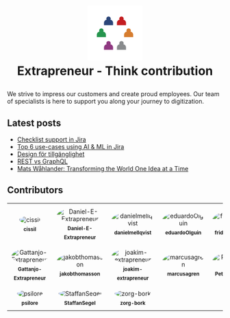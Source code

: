 <br />
<h1>
<p align="center">
  <img src="images/extrapreneur-logo.png" alt="Logo" width="128" height="128">
  <br>Extrapreneur - Think contribution
</h1>
</p>

<!-- START_ABOUT_SECTION -->

We strive to impress our customers and create proud employees. Our team of specialists is here to support you along your journey to digitization.

<!-- END_ABOUT_SECTION -->

## Latest posts

<!-- START_POSTS_SECTION -->

- [Checklist support in Jira](https://www.extrapreneur.se/blog/restvsgraphql-bypdz-cdtzs)
- [Top 6 use-cases using AI & ML in Jira](https://www.extrapreneur.se/blog/restvsgraphql-bypdz)
- [Design för tillgänglighet](https://www.extrapreneur.se/blog/design-fr-tillgnglighet)
- [REST vs GraphQL](https://www.extrapreneur.se/blog/restvsgraphql)
- [Mats Wåhlander: Transforming the World One Idea at a Time](https://www.extrapreneur.se/blog/mats-wahlander)

<!-- END_POSTS_SECTION -->

<!-- START_CONTRIBUTORS_SECTION -->

## Contributors

<table style="width: 100%; border-collapse: collapse;">
          <tr><td align="center" style="padding: 10px;">
              <a href="https://github.com/cissil" style="text-decoration: none; color: inherit;">
                <img src="https://avatars.githubusercontent.com/u/113510893?v=4" width="80" height="80" alt="cissil" style="border-radius: 50%;"/>
                <br />
                <sub><b>cissil</b></sub>
              </a>
            </td><td align="center" style="padding: 10px;">
              <a href="https://github.com/Daniel-E-Extrapreneur" style="text-decoration: none; color: inherit;">
                <img src="https://avatars.githubusercontent.com/u/147716481?v=4" width="80" height="80" alt="Daniel-E-Extrapreneur" style="border-radius: 50%;"/>
                <br />
                <sub><b>Daniel-E-Extrapreneur</b></sub>
              </a>
            </td><td align="center" style="padding: 10px;">
              <a href="https://github.com/danielmellqvist" style="text-decoration: none; color: inherit;">
                <img src="https://avatars.githubusercontent.com/u/62037846?v=4" width="80" height="80" alt="danielmellqvist" style="border-radius: 50%;"/>
                <br />
                <sub><b>danielmellqvist</b></sub>
              </a>
            </td><td align="center" style="padding: 10px;">
              <a href="https://github.com/eduardoOlguin" style="text-decoration: none; color: inherit;">
                <img src="https://avatars.githubusercontent.com/u/82803973?v=4" width="80" height="80" alt="eduardoOlguin" style="border-radius: 50%;"/>
                <br />
                <sub><b>eduardoOlguin</b></sub>
              </a>
            </td><td align="center" style="padding: 10px;">
              <a href="https://github.com/fridisbredis" style="text-decoration: none; color: inherit;">
                <img src="https://avatars.githubusercontent.com/u/199598746?v=4" width="80" height="80" alt="fridisbredis" style="border-radius: 50%;"/>
                <br />
                <sub><b>fridisbredis</b></sub>
              </a>
            </td></tr>
<tr><td align="center" style="padding: 10px;">
              <a href="https://github.com/Gattanjo-Extrapreneur" style="text-decoration: none; color: inherit;">
                <img src="https://avatars.githubusercontent.com/u/127220831?v=4" width="80" height="80" alt="Gattanjo-Extrapreneur" style="border-radius: 50%;"/>
                <br />
                <sub><b>Gattanjo-Extrapreneur</b></sub>
              </a>
            </td><td align="center" style="padding: 10px;">
              <a href="https://github.com/jakobthomasson" style="text-decoration: none; color: inherit;">
                <img src="https://avatars.githubusercontent.com/u/117156357?v=4" width="80" height="80" alt="jakobthomasson" style="border-radius: 50%;"/>
                <br />
                <sub><b>jakobthomasson</b></sub>
              </a>
            </td><td align="center" style="padding: 10px;">
              <a href="https://github.com/joakim-extrapreneur" style="text-decoration: none; color: inherit;">
                <img src="https://avatars.githubusercontent.com/u/145453063?v=4" width="80" height="80" alt="joakim-extrapreneur" style="border-radius: 50%;"/>
                <br />
                <sub><b>joakim-extrapreneur</b></sub>
              </a>
            </td><td align="center" style="padding: 10px;">
              <a href="https://github.com/marcusagren" style="text-decoration: none; color: inherit;">
                <img src="https://avatars.githubusercontent.com/u/14345027?v=4" width="80" height="80" alt="marcusagren" style="border-radius: 50%;"/>
                <br />
                <sub><b>marcusagren</b></sub>
              </a>
            </td><td align="center" style="padding: 10px;">
              <a href="https://github.com/PeterThorn" style="text-decoration: none; color: inherit;">
                <img src="https://avatars.githubusercontent.com/u/59649922?v=4" width="80" height="80" alt="PeterThorn" style="border-radius: 50%;"/>
                <br />
                <sub><b>PeterThorn</b></sub>
              </a>
            </td></tr>
<tr><td align="center" style="padding: 10px;">
              <a href="https://github.com/psilore" style="text-decoration: none; color: inherit;">
                <img src="https://avatars.githubusercontent.com/u/366256?v=4" width="80" height="80" alt="psilore" style="border-radius: 50%;"/>
                <br />
                <sub><b>psilore</b></sub>
              </a>
            </td><td align="center" style="padding: 10px;">
              <a href="https://github.com/StaffanSegel" style="text-decoration: none; color: inherit;">
                <img src="https://avatars.githubusercontent.com/u/207986833?v=4" width="80" height="80" alt="StaffanSegel" style="border-radius: 50%;"/>
                <br />
                <sub><b>StaffanSegel</b></sub>
              </a>
            </td><td align="center" style="padding: 10px;">
              <a href="https://github.com/zorg-bork" style="text-decoration: none; color: inherit;">
                <img src="https://avatars.githubusercontent.com/u/176931299?v=4" width="80" height="80" alt="zorg-bork" style="border-radius: 50%;"/>
                <br />
                <sub><b>zorg-bork</b></sub>
              </a>
            </td></tr>
        </table>

<!-- END_CONTRIBUTORS_SECTION -->
